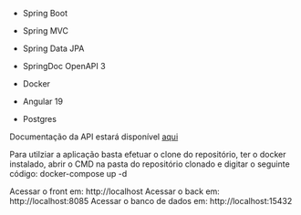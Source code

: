 * Spring Boot
* Spring MVC
* Spring Data JPA
* SpringDoc OpenAPI 3

* Docker
* Angular 19
* Postgres

Documentação da API estará disponível [aqui](http://localhost:8085/swagger-ui/index.html#/)

Para utilziar a aplicação basta efetuar o clone do repositório, ter o docker instalado, abrir o CMD na pasta do repositório clonado e digitar o seguinte código:
docker-compose up -d

Acessar o front em: http://localhost
Acessar o back em: http://localhost:8085
Acessar o banco de dados em: http://localhost:15432
